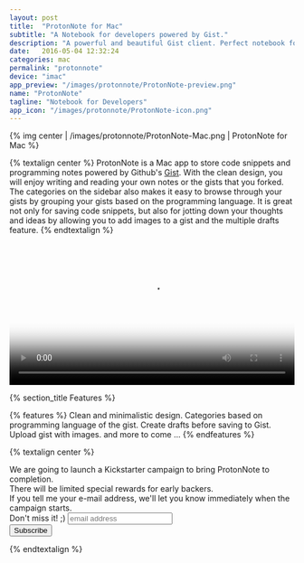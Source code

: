 ```yaml
---
layout: post
title:  "ProtonNote for Mac"
subtitle: "A Notebook for developers powered by Gist."
description: "A powerful and beautiful Gist client. Perfect notebook for developers."
date:   2016-05-04 12:32:24
categories: mac
permalink: "protonnote"
device: "imac"
app_preview: "/images/protonnote/ProtonNote-preview.png"
name: "ProtonNote"
tagline: "Notebook for Developers"
app_icon: "/images/protonnote/ProtonNote-icon.png"
---
```




{% img center | /images/protonnote/ProtonNote-Mac.png | ProtonNote for Mac %}

{% textalign center %}
ProtonNote is a Mac app to store code snippets and programming notes powered by Github's [Gist](https://gist.github.com). With the clean design, you will enjoy writing and reading your own notes or the gists that you forked. The categories on the sidebar also makes it easy to browse through your gists by grouping your gists based on the programming language. It is great not only for saving code snippets, but also for jotting down your thoughts and ideas by allowing you to add images to a gist and the multiple drafts feature.
{% endtextalign %}

<div>
<video src="/images/protonnote/protonnote.mp4" controls width="100%" poster="/images/protonnote/video-poster.png">
</video>
</div>

{% section_title Features %}

{% features %}
Clean and minimalistic design.
Categories based on programming language of the gist.
Create drafts before saving to Gist.
Upload gist with images.
and more to come ...
{% endfeatures %}

{% textalign center %}
<!-- Begin MailChimp Signup Form -->
<link href="//cdn-images.mailchimp.com/embedcode/horizontal-slim-10_7.css" rel="stylesheet" type="text/css">
<div id="mc_embed_signup">
<form action="//delightfuldev.us7.list-manage.com/subscribe/post?u=33d4fb5ed2eb9afc624fceef4&amp;id=8b32b37d65" method="post" id="mc-embedded-subscribe-form" name="mc-embedded-subscribe-form" class="validate" target="_blank" novalidate>
    <div id="mc_embed_signup_scroll">
	<label for="mce-EMAIL">We are going to launch a Kickstarter campaign to bring ProtonNote to completion.<br/>There will be limited special rewards for early backers.<br/>If you tell me your e-mail address, we'll let you know immediately when the campaign starts.<br/>Don't miss it! ;)</label>
	<input type="email" value="" name="EMAIL" class="email" id="mce-EMAIL" placeholder="email address" required>
    <!-- real people should not fill this in and expect good things - do not remove this or risk form bot signups-->
    <div style="position: absolute; left: -5000px;" aria-hidden="true"><input type="text" name="b_33d4fb5ed2eb9afc624fceef4_8b32b37d65" tabindex="-1" value=""></div>
    <div class="clear"><input type="submit" value="Subscribe" name="subscribe" id="mc-embedded-subscribe" class="button"></div>
    </div>
</form>
</div>

<!--End mc_embed_signup-->
{% endtextalign %}
